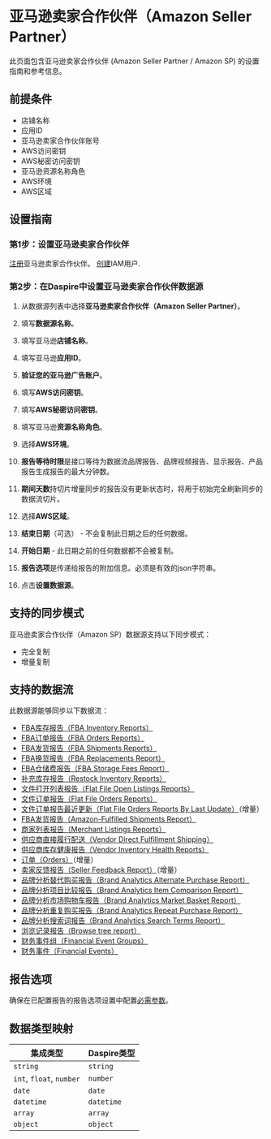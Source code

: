 # 亚马逊卖家合作伙伴（Amazon Seller Partner）

此页面包含亚马逊卖家合作伙伴 (Amazon Seller Partner / Amazon SP) 的设置指南和参考信息。

## 前提条件

* 店铺名称
* 应用ID
* 亚马逊卖家合作伙伴账号
* AWS访问密钥
* AWS秘密访问密钥
* 亚马逊资源名称角色
* AWS环境
* AWS区域

## 设置指南

### 第1步：设置亚马逊卖家合作伙伴

[注册](https://developer-docs.amazon.com/sp-api/docs/registering-your-application)亚马逊卖家合作伙伴。
[创建](https://docs.aws.amazon.com/general/latest/gr/aws-sec-cred-types.html)IAM用户.

### 第2步：在Daspire中设置亚马逊卖家合作伙伴数据源

1. 从数据源列表中选择**亚马逊卖家合作伙伴（Amazon Seller Partner）**。

2. 填写**数据源名称**。

3. 填写亚马逊**店铺名称**。

4. 填写亚马逊**应用ID**。

5. **验证您的亚马逊广告账户**。

6. 填写**AWS访问密钥**。

7. 填写**AWS秘密访问密钥**。

8. 填写亚马逊**资源名称角色**。

9. 选择**AWS环境**。

10. **报告等待时限**是接口等待为数据流品牌报告、品牌视频报告、显示报告、产品报告生成报告的最大分钟数。

11. **期间天数**持切片增量同步的报告没有更新状态时，将用于初始完全刷新同步的数据流切片。

12. 选择**AWS区域**。

13. **结束日期**（可选） - 不会复制此日期之后的任何数据。

14. **开始日期** - 此日期之前的任何数据都不会被复制。

15. **报告选项**是传递给报告的附加信息。必须是有效的json字符串。

16. 点击**设置数据源**。

## 支持的同步模式

亚马逊卖家合作伙伴（Amazon SP）数据源支持以下同步模式：

* 完全复制
* 增量复制

## 支持的数据流

此数据源能够同步以下数据流：

* [FBA库存报告（FBA Inventory Reports）](https://sellercentral.amazon.com/gp/help/200740930)
* [FBA订单报告（FBA Orders Reports）](https://sellercentral.amazon.com/gp/help/help.html?itemID=200989110)
* [FBA发货报告（FBA Shipments Reports）](https://sellercentral.amazon.com/gp/help/help.html?itemID=200989100)
* [FBA换货报告（FBA Replacements Report）](https://sellercentral.amazon.com/help/hub/reference/200453300)
* [FBA仓储费报告（FBA Storage Fees Report）](https://sellercentral.amazon.com/help/hub/reference/G202086720)
* [补充库存报告（Restock Inventory Reports）](https://sellercentral.amazon.com/help/hub/reference/202105670)
* [文件打开列表报告（Flat File Open Listings Reports）](https://developer-docs.amazon.com/sp-api/docs/reports-api-v2021-06-30-reference)
* [文件订单报告（Flat File Orders Reports）](https://developer-docs.amazon.com/sp-api/docs/reports-api-v2021-06-30-reference)
* [文件订单报告最近更新（Flat File Orders Reports By Last Update）](https://developer-docs.amazon.com/sp-api/docs/reports-api-v2021-06-30-reference)（增量）
* [FBA发货报告（Amazon-Fulfilled Shipments Report）](https://developer-docs.amazon.com/sp-api/docs/reports-api-v2021-06-30-reference)
* [商家列表报告（Merchant Listings Reports）](https://developer-docs.amazon.com/sp-api/docs/reports-api-v2021-06-30-reference)
* [供应商直接履行配送（Vendor Direct Fulfillment Shipping）](https://developer-docs.amazon.com/sp-api/docs/vendor-direct-fulfillment-shipping-api-v1-reference)
* [供应商库存健康报告（Vendor Inventory Health Reports）](https://developer-docs.amazon.com/sp-api/docs/reports-api-v2021-06-30-reference)
* [订单（Orders）](https://developer-docs.amazon.com/sp-api/docs/orders-api-v0-reference)（增量）
* [卖家反馈报告（Seller Feedback Report）](https://developer-docs.amazon.com/sp-api/docs/reports-api-v2021-06-30-reference)（增量）
* [品牌分析替代购买报告（Brand Analytics Alternate Purchase Report）](https://developer-docs.amazon.com/sp-api/docs/report-type-values#brand-analytics-reports)
* [品牌分析项目比较报告（Brand Analytics Item Comparison Report）](https://developer-docs.amazon.com/sp-api/docs/report-type-values#brand-analytics-reports)
* [品牌分析市场购物车报告（Brand Analytics Market Basket Report）](https://developer-docs.amazon.com/sp-api/docs/report-type-values#brand-analytics-reports)
* [品牌分析重复购买报告（Brand Analytics Repeat Purchase Report）](https://developer-docs.amazon.com/sp-api/docs/report-type-values#brand-analytics-reports)
* [品牌分析搜索词报告（Brand Analytics Search Terms Report）](https://developer-docs.amazon.com/sp-api/docs/report-type-values#brand-analytics-reports)
* [浏览记录报告（Browse tree report）](https://github.com/amzn/selling-partner-api-docs/blob/main/references/reports-api/reporttype-values.md#browse-tree-report)
* [财务事件组（Financial Event Groups）](https://developer-docs.amazon.com/sp-api/docs/finances-api-reference#get-financesv0financialeventgroups)
* [财务事件（Financial Events）](https://developer-docs.amazon.com/sp-api/docs/finances-api-reference#get-financesv0financialevents)

## 报告选项

确保在已配置报告的报告选项设置中配置[必需参数](https://developer-docs.amazon.com/sp-api/docs/report-type-values)。

## 数据类型映射

| 集成类型 | Daspire类型 |
| --- | --- |
| `string` | `string` |
| `int`, `float`, `number` | `number` |
| `date` | `date` |
| `datetime` | `datetime` |
| `array` | `array` |
| `object` | `object` |